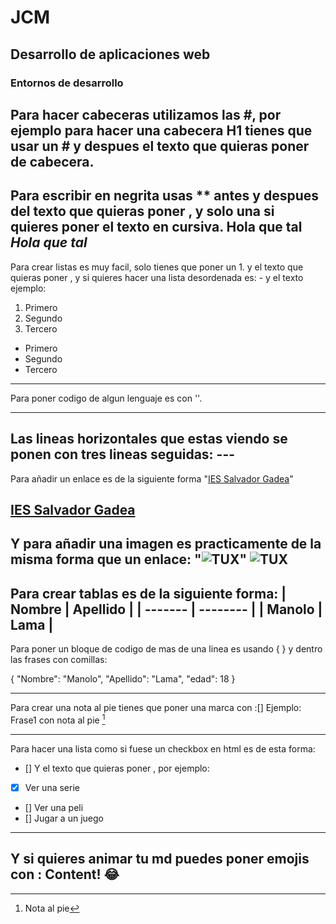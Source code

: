 # JCM
## Desarrollo de aplicaciones web 
### Entornos de desarrollo
Para hacer cabeceras utilizamos las #, por ejemplo para hacer una cabecera H1 
tienes que usar un # y despues el texto que quieras poner de cabecera.
---
Para escribir en negrita usas ** antes y despues del texto que quieras poner
, y solo una si quieres poner el texto en cursiva.
**Hola que tal**
*Hola que tal*
---
Para crear listas es muy facil, solo tienes que poner un 1. y el texto que quieras poner
, y si quieres hacer una lista desordenada es: - y el texto ejemplo:
1. Primero
2. Segundo
3. Tercero

- Primero
- Segundo
- Tercero
---
Para poner codigo de algun lenguaje es con ''.

---
Las lineas horizontales que estas viendo se ponen con tres lineas seguidas: ---
---
Para añadir un enlace es de la siguiente forma "[IES Salvador Gadea](https://iesgadea.es)"

[IES Salvador Gadea](https://iesgadea.es)
---
Y para añadir una imagen es practicamente de la misma forma que un enlace:
"![TUX](https://www.markdownguide.org/assets/images/tux.png)"
![TUX](https://www.markdownguide.org/assets/images/tux.png)
---
Para crear tablas es de la siguiente forma:
| Nombre | Apellido |
| ------- | -------- |
| Manolo | Lama |
---
Para poner un bloque de codigo de mas de una linea es usando { } y dentro las 
frases con comillas: 

{
  "Nombre": "Manolo",
  "Apellido": "Lama",
  "edad": 18
}

---
Para crear una nota al pie tienes que poner una marca con :[] 
Ejemplo: Frase1 con nota al pie [^1]

[^1]: Nota al pie
---
Para hacer una lista como si fuese un checkbox en html es de esta forma:
- [] Y el texto que quieras poner , por ejemplo: 
- [x] Ver una serie
- [] Ver una peli
- [] Jugar a un juego
---
Y si quieres animar tu md puedes poner emojis con : Content! :joy:
---
